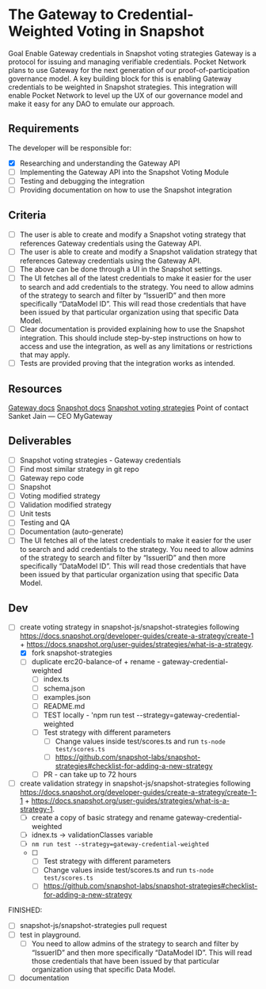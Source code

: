 # The Gateway to Credential-Weighted Voting in Snapshot

Goal
Enable Gateway credentials in Snapshot voting strategies
Gateway is a protocol for issuing and managing verifiable credentials. Pocket Network plans to use Gateway for the next generation of our proof-of-participation governance model. A key building block for this is enabling Gateway credentials to be weighted in Snapshot strategies. This integration will enable Pocket Network to level up the UX of our governance model and make it easy for any DAO to emulate our approach.

## Requirements

The developer will be responsible for:
- [x] Researching and understanding the Gateway API
- [ ] Implementing the Gateway API into the Snapshot Voting Module
- [ ] Testing and debugging the integration
- [ ] Providing documentation on how to use the Snapshot integration

## Criteria

- [ ] The user is able to create and modify a Snapshot voting strategy that references Gateway credentials using the Gateway API.
- [ ] The user is able to create and modify a Snapshot validation strategy that references Gateway credentials using the Gateway API.
- [ ] The above can be done through a UI in the Snapshot settings.
- [ ] The UI fetches all of the latest credentials to make it easier for the user to search and add credentials to the strategy. You need to allow admins of the strategy to search and filter by “IssuerID” and then more specifically “DataModel ID”. This will read those credentials that have been issued by that particular organization using that specific Data Model.
- [ ] Clear documentation is provided explaining how to use the Snapshot integration. This should include step-by-step instructions on how to access and use the integration, as well as any limitations or restrictions that may apply.
- [ ] Tests are provided proving that the integration works as intended.

## Resources

[Gateway docs](https://docs.mygateway.xyz/docs/why-do-credentials-matter)
[Snapshot docs](https://docs.snapshot.org/developer-guides/create)
[Snapshot voting strategies](https://docs.snapshot.org/developer-guides/create-a-strategy)
Point of contact
Sanket Jain — CEO MyGateway

## Deliverables

- [ ] Snapshot voting strategies - Gateway credentials
- [ ] Find most similar strategy in git repo
- [ ] Gateway repo code
- [ ] Snapshot
- [ ] Voting modified strategy
- [ ] Validation modified strategy
- [ ] Unit tests
- [ ] Testing and QA
- [ ] Documentation (auto-generate)
- [ ] The UI fetches all of the latest credentials to make it easier for the user to search and add credentials to the strategy. You need to allow admins of the strategy to search and filter by “IssuerID” and then more specifically “DataModel ID”. This will read those credentials that have been issued by that particular organization using that specific Data Model.

## Dev

- [ ] create voting strategy in snapshot-js/snapshot-strategies following https://docs.snapshot.org/developer-guides/create-a-strategy/create-1 + https://docs.snapshot.org/user-guides/strategies/what-is-a-strategy.
  - [x] fork snapshot-strategies
  - [ ] duplicate erc20-balance-of + rename - gateway-credential-weighted
    - [ ] index.ts
    - [ ] schema.json
    - [ ] examples.json
    - [ ] README.md
    - [ ] TEST locally - 'npm run test --strategy=gateway-credential-weighted
    - [ ] Test strategy with different parameters
      - [ ] Change values inside test/scores.ts and run `ts-node test/scores.ts`
      - [ ] https://github.com/snapshot-labs/snapshot-strategies#checklist-for-adding-a-new-strategy
    - [ ] PR - can take up to 72 hours 
- [ ] create validation strategy in snapshot-js/snapshot-strategies following https://docs.snapshot.org/developer-guides/create-a-strategy/create-1-1 + https://docs.snapshot.org/user-guides/strategies/what-is-a-strategy-1.
  - [ ] create a copy of basic strategy and rename gateway-credential-weighted
  - [ ] idnex.ts -> validationClasses variable
  - [ ] `nm run test --strategy=gateway-credential-weighted`
  - [ ]  - [ ] Test strategy with different parameters
      - [ ] Change values inside test/scores.ts and run `ts-node test/scores.ts`
      - [ ] https://github.com/snapshot-labs/snapshot-strategies#checklist-for-adding-a-new-strategy

FINISHED:
- [ ] snapshot-js/snapshot-strategies pull request
- [ ] test in playground.
  - [ ] You need to allow admins of the strategy to search and filter by “IssuerID” and then more specifically “DataModel ID”. This will read those credentials that have been issued by that particular organization using that specific Data Model.
- [ ] documentation
